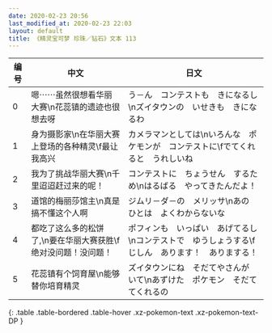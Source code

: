 ```yaml
---
date: 2020-02-23 20:56
last_modified_at: 2020-02-23 22:03
layout: default
title: 《精灵宝可梦 珍珠／钻石》文本 113
---
```

| 编号 | 中文 | 日文 |
| ---- | ---- | ---- |
| 0 | 嗯⋯⋯虽然很想看华丽大赛\n花蕊镇的遗迹也很想去呀 | う－ん　コンテストも　きになるし\nズイタウンの　いせきも　きになるわ |
| 1 | 身为摄影家\n在华丽大赛上登场的各种精灵\f最让我高兴 | カメラマンとしては\nいろんな　ポケモンが　コンテストに\fでてくれると　うれしいね |
| 2 | 我为了挑战华丽大赛\n千里迢迢赶过来的呢！ | コンテストに　ちょうせん　するため\nはるばる　やってきたんだよ！ |
| 3 | 道馆的梅丽莎馆主\n真是搞不懂这个人啊 | ジムリ－ダ－の　メリッサ\nあの　ひとは　よくわからないな |
| 4 | 都吃了这么多的松饼了,\n要在华丽大赛获胜\f绝对没问题！没问题！ | ポフィンも　いっぱい　あげてるし\nコンテストで　ゆうしょうする\fじしん　あります！　ありまする！ |
| 5 | 花蕊镇有个饲育屋\n能够替你培育精灵 | ズイタウンにね　そだてやさんが　いて\nあずけた　ポケモン　そだててくれるの |
{: .table .table-bordered .table-hover .xz-pokemon-text .xz-pokemon-text-DP }